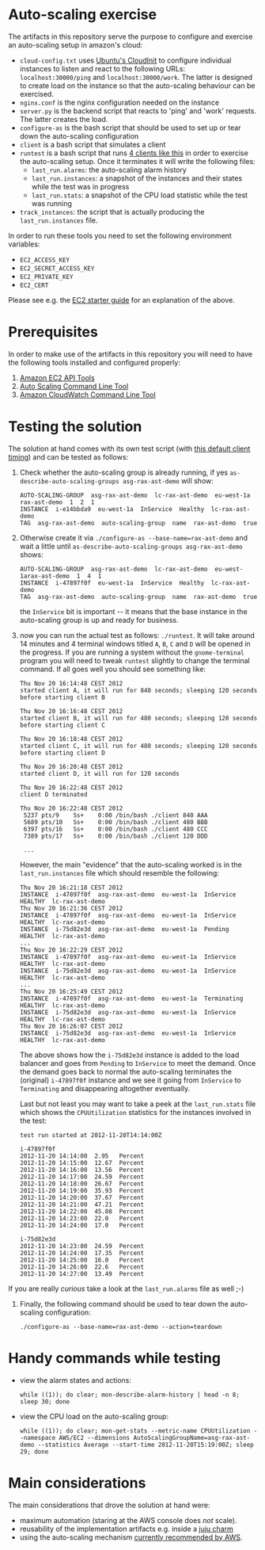 # Auto-scaling exercise

The artifacts in this repository serve the purpose to configure and exercise an auto-scaling setup in amazon's cloud:

 - `cloud-config.txt` uses [Ubuntu's CloudInit](https://help.ubuntu.com/community/CloudInit) to configure individual instances to listen
   and react to the following URLs: `localhost:30000/ping` and
   `localhost:30000/work`. The latter is designed to create load on
   the instance so that the auto-scaling behaviour can be exercised.
  - `nginx.conf` is the nginx configuration needed on the instance
  - `server.py` is the backend script that reacts to 'ping' and 'work'
    requests. The latter creates the load.
 - `configure-as` is the bash script that should be used to set
    up or tear down the auto-scaling configuration
 - `client` is a bash script that simulates a client
 - `runtest` is a bash script that runs [4 clients like this](http://instagr.am/p/J5enj2LXJE/) in
   order to exercise the auto-scaling setup. Once it terminates it will
   write the following files:
   - `last_run.alarms`: the auto-scaling alarm history
   - `last_run.instances`: a snapshot of the instances and their states
     while the test was in progress
   - `last_run.stats`: a snapshot of the CPU load statistic while the test
     was running
 - `track_instances`: the script that is actually producing the
   `last_run.instances` file.

In order to run these tools you need to set the following environment variables:

 - `EC2_ACCESS_KEY`
 - `EC2_SECRET_ACCESS_KEY`
 - `EC2_PRIVATE_KEY`
 - `EC2_CERT`

Please see e.g. the [EC2 starter guide](https://help.ubuntu.com/community/EC2StartersGuide) for an explanation of the above.

# Prerequisites
In order to make use of the artifacts in this repository you will need
to have the following tools installed and configured properly:
 1. [Amazon EC2 API Tools](http://aws.amazon.com/developertools/351)
 1. [Auto Scaling Command Line Tool](http://aws.amazon.com/developertools/2535)
 1. [Amazon CloudWatch Command Line Tool](http://aws.amazon.com/developertools/2534)

# Testing the solution

The solution at hand comes with its own test script (with [this default client timing](http://instagr.am/p/J5enj2LXJE/)) and can be tested as follows:

 1. Check whether the auto-scaling group is already running, if yes `as-describe-auto-scaling-groups asg-rax-ast-demo` will show:
    <pre><code>AUTO-SCALING-GROUP  asg-rax-ast-demo  lc-rax-ast-demo  eu-west-1a  rax-ast-demo  1  2  1
    INSTANCE  i-e14bbda9  eu-west-1a  InService  Healthy  lc-rax-ast-demo
    TAG  asg-rax-ast-demo  auto-scaling-group  name  rax-ast-demo  true
    </code></pre>

 1. Otherwise create it via `./configure-as --base-name=rax-ast-demo` and
    wait a little until `as-describe-auto-scaling-groups asg-rax-ast-demo` shows:
        
    <pre><code>AUTO-SCALING-GROUP  asg-rax-ast-demo  lc-rax-ast-demo  eu-west-1arax-ast-demo  1  4  1
	INSTANCE  i-47897f0f  eu-west-1a  InService  Healthy  lc-rax-ast-demo
	TAG  asg-rax-ast-demo  auto-scaling-group  name  rax-ast-demo  true
    </code></pre>

    the `InService` bit is important -- it means that the base instance
    in the auto-scaling group is up and ready for business.
 1. now you can run the actual test as follows: `./runtest`. It will take around 14 minutes and 4 terminal windows titled `A`, `B`, `C` and `D` will be opened in the progress. If you are running a system without the `gnome-terminal` program you will need to tweak `runtest` slightly to change the terminal command.
    If all goes well you should see something like:

    <pre><code>Thu Nov 20 16:14:48 CEST 2012
    started client A, it will run for 840 seconds; sleeping 120 seconds before starting client B

    Thu Nov 20 16:16:48 CEST 2012
    started client B, it will run for 480 seconds; sleeping 120 seconds before starting client C

    Thu Nov 20 16:18:48 CEST 2012
    started client C, it will run for 480 seconds; sleeping 120 seconds before starting client D

    Thu Nov 20 16:20:48 CEST 2012
    started client D, it will run for 120 seconds

    Thu Nov 20 16:22:48 CEST 2012
    client D terminated

    Thu Nov 20 16:22:48 CEST 2012
     5237 pts/9    Ss+    0:00 /bin/bash ./client 840 AAA
     5689 pts/10   Ss+    0:00 /bin/bash ./client 480 BBB
     6397 pts/16   Ss+    0:00 /bin/bash ./client 480 CCC
     7389 pts/17   Ss+    0:00 /bin/bash ./client 120 DDD

     ...
    </code></pre>
    However, the main "evidence" that the auto-scaling worked is in the `last_run.instances` file which should resemble the following:

    <pre><code>Thu Nov 20 16:21:18 CEST 2012
    INSTANCE  i-47897f0f  asg-rax-ast-demo  eu-west-1a  InService  HEALTHY  lc-rax-ast-demo
    Thu Nov 20 16:21:36 CEST 2012
    INSTANCE  i-47897f0f  asg-rax-ast-demo  eu-west-1a  InService  HEALTHY  lc-rax-ast-demo
    INSTANCE  i-75d82e3d  asg-rax-ast-demo  eu-west-1a  Pending    HEALTHY  lc-rax-ast-demo
    ...
    Thu Nov 20 16:22:29 CEST 2012
    INSTANCE  i-47897f0f  asg-rax-ast-demo  eu-west-1a  InService  HEALTHY  lc-rax-ast-demo
    INSTANCE  i-75d82e3d  asg-rax-ast-demo  eu-west-1a  InService  HEALTHY  lc-rax-ast-demo
    ...
    Thu Nov 20 16:25:49 CEST 2012
    INSTANCE  i-47897f0f  asg-rax-ast-demo  eu-west-1a  Terminating  HEALTHY  lc-rax-ast-demo
    INSTANCE  i-75d82e3d  asg-rax-ast-demo  eu-west-1a  InService    HEALTHY  lc-rax-ast-demo
    Thu Nov 20 16:26:07 CEST 2012
    INSTANCE  i-75d82e3d  asg-rax-ast-demo  eu-west-1a  InService  HEALTHY  lc-rax-ast-demo
    </code></pre>
    The above shows how the `i-75d82e3d` instance is added to the load balancer and goes from `Pending` to `InService` to meet the demand. Once the demand goes back to normal the auto-scaling terminates the (original) `i-47897f0f` instance and we see it going from `InService` to `Terminating` and disappearing altogether eventually.

    Last but not least you may want to take a peek at the `last_run.stats` file  which shows the `CPUUtilization` statistics for the instances involved in the test:

    <pre><code>test run started at 2012-11-20T14:14:00Z

    i-47897f0f
    2012-11-20 14:14:00  2.95   Percent
    2012-11-20 14:15:00  12.67  Percent
    2012-11-20 14:16:00  13.56  Percent
    2012-11-20 14:17:00  24.59  Percent
    2012-11-20 14:18:00  26.67  Percent
    2012-11-20 14:19:00  35.93  Percent
    2012-11-20 14:20:00  37.67  Percent
    2012-11-20 14:21:00  47.21  Percent
    2012-11-20 14:22:00  45.08  Percent
    2012-11-20 14:23:00  22.0   Percent
    2012-11-20 14:24:00  17.0   Percent

    i-75d82e3d
    2012-11-20 14:23:00  24.59  Percent
    2012-11-20 14:24:00  17.35  Percent
    2012-11-20 14:25:00  16.0   Percent
    2012-11-20 14:26:00  22.6   Percent
    2012-11-20 14:27:00  13.49  Percent
    </code></pre>

   If you are really *curious* take a look at the `last_run.alarms` file
   as well ;-)

 1. Finally, the following command should be used to tear down the auto-scaling configuration:
 
    <pre><code>./configure-as --base-name=rax-ast-demo --action=teardown</code></pre>

# Handy commands while testing
 - view the alarm states and actions:
    <pre><code>while ((1)); do clear; mon-describe-alarm-history | head -n 8; sleep 30; done</code></pre>
 - view the CPU load on the auto-scaling group:
    <pre><code>while ((1)); do clear; mon-get-stats --metric-name CPUUtilization --namespace AWS/EC2 --dimensions AutoScalingGroupName=asg-rax-ast-demo --statistics Average --start-time 2012-11-20T15:19:00Z; sleep 29; done</code></pre>

# Main considerations

The main considerations that drove the solution at hand were:

 - maximum automation (staring at the AWS console does *not* scale).
 - reusability of the implementation artifacts e.g. inside a [juju charm](https://juju.ubuntu.com/)
 - using the auto-scaling mechanism [currently recommended by AWS](http://docs.amazonwebservices.com/AutoScaling/latest/DeveloperGuide/US_SetUpASLBApp.html).
